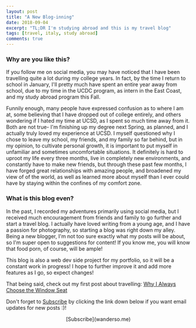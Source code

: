 ```yaml
---
layout: post
title: "A New Blog-inning"
date: 2018-09-04
excerpt: "TL;DR I'm studying abroad and this is my travel blog"
tags: [travel, italy, study abroad]
comments: true
---
```



### Why are you like this?

If you follow me on social media, you may have noticed that I have been travelling quite a lot during my college years. In fact, by the time I return to school in January, I'll pretty much have spent an entire year away from school, due to my time in the UCDC program, as intern in the East Coast, and my study abroad program this Fall. 

Funnily enough, many people have expressed confusion as to where I am at, some believing that I have dropped out of college entirely, and others wondering if I hated my time at UCSD, as I spent so much time away from it. Both are not true- I'm finishing up my degree next Spring, as planned, and I actually truly loved my experience at UCSD. I myself questioned why I chose to leave my school, my friends, and my family so far behind, but in my opinion, to cultivate personal growth, it is important to put myself in unfamiliar and sometimes uncomfortable situations. It definitely is hard to uproot my life every three months, live in completely new environments, and constantly have to make new friends, but through these past few months, I have forged great relationships with amazing people, and broadened my view of of the world, as well as learned more about myself than I ever could have by staying within the confines of my comfort zone. 

### What is this blog even?

In the past, I recorded my adventures primarily using social media, but I received much encouragement from friends and family to go further and start a travel blog. I actually have loved writing from a young age, and I have a passion for photography, so starting a blog was right down my alley. Being a new blogger, I'm not too sure exactly what my posts will be about, so I'm super open to suggestions for content! If you know me, you will know that food porn, of course, will be ample!

This blog is also a web dev side project for my portfolio, so it will be a constant work in progress! I hope to further improve it and add more features as I go, so expect changes!

That being said, check out my first post about travelling: [Why I Always Choose the Window Seat](wanderso.me/why-i-always-choose-the-window-seat)

Don't forget to [Subscribe](wanderso.me) by clicking the link down below if you want email updates for new posts :)! 

<center>[Subscribe](wanderso.me)</center>
